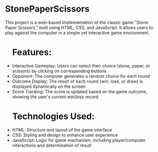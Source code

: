 # StonePaperScissors
This project is a web-based implementation of the classic game "Stone Paper Scissors," built using HTML, CSS, and JavaScript. It allows users to play against the computer in a simple yet interactive game environment.
<ul><h1>Features:</h1>
<li>Interactive Gameplay: Users can select their choice (stone, paper, or scissors) by clicking on corresponding buttons</li>
<li>Opponent: The computer generates a random choice for each round</li>
<li>Outcome Display: The result of each round (win, lose, or draw) is displayed dynamically on the screen</li>
<li>Score Tracking: The score is updated based on the game outcome, showing the user's current win/loss record</li>
</ul>
<ul><h1>Technologies Used:</h1>
<li>HTML: Structure and layout of the game interface</li>
<li>CSS: Styling and design to enhance user experience</li>
<li>JavaScript: Logic for game mechanism, including player/computer interactions and determination of result</li>
</ul>
